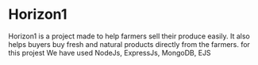 # Horizon1
 Horizon1 is a project made to help farmers sell their produce easily.
 It also helps buyers buy fresh and natural products directly from the farmers.
 for this projest We have used NodeJs, ExpressJs, MongoDB, EJS 
